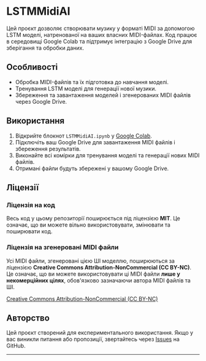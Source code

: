 # LSTMMidiAI

Цей проєкт дозволяє створювати музику у форматі MIDI за допомогою LSTM моделі, натренованої на ваших власних MIDI-файлах. Код працює в середовищі Google Colab та підтримує інтеграцію з Google Drive для зберігання та обробки даних.

## Особливості
- Обробка MIDI-файлів та їх підготовка до навчання моделі.
- Тренування LSTM моделі для генерації нової музики.
- Збереження та завантаження моделей і згенерованих MIDI файлів через Google Drive.

## Використання

1. Відкрийте блокнот `LSTMMidiAI.ipynb` у [Google Colab](https://colab.research.google.com/github/andriy8800555355/LSTMMIDIAI/blob/main/LSTMMidiAI.ipynb).
2. Підключіть ваш Google Drive для завантаження MIDI файлів і збереження результатів.
3. Виконайте всі комірки для тренування моделі та генерації нових MIDI файлів.
4. Отримані файли будуть збережені у вашому Google Drive.

## Ліцензії

### Ліцензія на код
Весь код у цьому репозиторії поширюється під ліцензією **MIT**. Це означає, що ви можете вільно використовувати, змінювати та поширювати код.

### Ліцензія на згенеровані MIDI файли
Усі MIDI файли, згенеровані цією ШІ моделлю, поширюються за ліцензією **Creative Commons Attribution-NonCommercial (CC BY-NC)**. Це означає, що ви можете використовувати ці MIDI файли **лише у некомерційних цілях**, обов'язково зазначаючи автора MIDI файлів та ШІ.

[Creative Commons Attribution-NonCommercial (CC BY-NC)](https://creativecommons.org/licenses/by-nc/4.0/)

## Авторство

Цей проєкт створений для експериментального використання. Якщо у вас виникли питання або пропозиції, звертайтесь через [Issues](https://github.com/andriy8800555355/LSTMMidiAI/issues) на GitHub.

---
